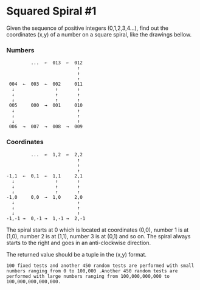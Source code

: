 # Squared Spiral #1

Given the sequence of positive integers (0,1,2,3,4...), find out the coordinates (x,y) of a number on a square spiral, like the drawings bellow.

### Numbers

             ...  ←  013  ←  012  
                              ↑  
                              ↑  
                              ↑  
     004  ←  003  ←  002     011  
      ↓               ↑       ↑  
      ↓               ↑       ↑  
      ↓               ↑       ↑  
     005     000  →  001     010  
      ↓                       ↑  
      ↓                       ↑  
      ↓                       ↑  
     006  →  007  →  008  →  009  

### Coordinates

             ...  ←  1,2  ←  2,2
                              ↑
                              ↑
                              ↑
    -1,1  ←  0,1  ←  1,1     2,1
      ↓               ↑       ↑
      ↓               ↑       ↑
      ↓               ↑       ↑
    -1,0     0,0  →  1,0     2,0
      ↓                       ↑
      ↓                       ↑
      ↓                       ↑
    -1,-1 →  0,-1 →  1,-1 →  2,-1

The spiral starts at 0 which is located at coordinates (0,0), number 1 is at (1,0), number 2 is at (1,1), number 3 is at (0,1) and so on. The spiral always starts to the right and goes in an anti-clockwise direction.

The returned value should be a tuple in the (x,y) format.

`100 fixed tests and another 450 random tests are performed with small numbers ranging from 0 to 100,000 .Another 450 random tests are performed with large numbers ranging from 100,000,000,000 to 100,000,000,000,000.`